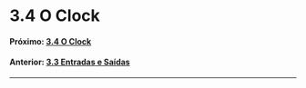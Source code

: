 
# 3.4 O Clock  

#### Próximo: [3.4 O Clock](./clock.md)  
#### Anterior: [3.3 Entradas e Saídas](./entradas_saidas.md)  

---  
